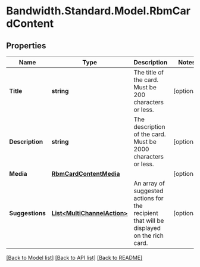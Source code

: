 # Bandwidth.Standard.Model.RbmCardContent

## Properties

Name | Type | Description | Notes
------------ | ------------- | ------------- | -------------
**Title** | **string** | The title of the card. Must be 200 characters or less. | [optional] 
**Description** | **string** | The description of the card. Must be 2000 characters or less. | [optional] 
**Media** | [**RbmCardContentMedia**](RbmCardContentMedia.md) |  | [optional] 
**Suggestions** | [**List&lt;MultiChannelAction&gt;**](MultiChannelAction.md) | An array of suggested actions for the recipient that will be displayed on the rich card. | [optional] 

[[Back to Model list]](../README.md#documentation-for-models) [[Back to API list]](../README.md#documentation-for-api-endpoints) [[Back to README]](../README.md)

